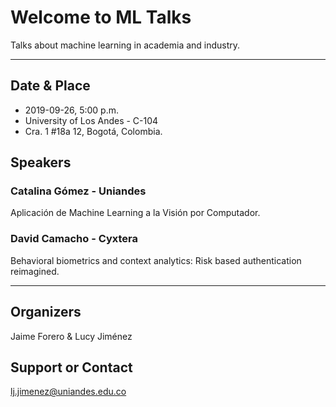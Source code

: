 # Welcome to ML Talks

Talks about machine learning in academia and industry.

****

## Date & Place

* 2019-09-26, 5:00 p.m.
* University of Los Andes - C-104
* Cra. 1 #18a 12, Bogotá, Colombia.

## Speakers

### **Catalina Gómez** - Uniandes
Aplicación de Machine Learning a la Visión por Computador.

### **David Camacho** - Cyxtera
Behavioral biometrics and context analytics: Risk based authentication reimagined.

****

## Organizers
Jaime Forero & Lucy Jiménez

## Support or Contact
lj.jimenez@uniandes.edu.co
